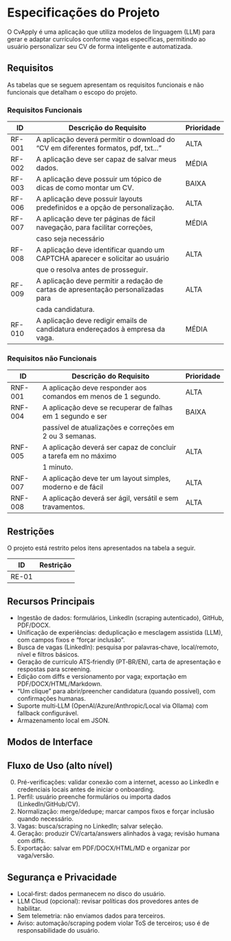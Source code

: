 # Especificações do Projeto

O CvApply é uma aplicação que utiliza modelos de linguagem (LLM) para gerar e adaptar currículos conforme vagas específicas, permitindo ao usuário personalizar seu CV de forma inteligente e automatizada.


## Requisitos

As tabelas que se seguem apresentam os requisitos funcionais e não funcionais que detalham o escopo do projeto.

### Requisitos Funcionais

|ID    | Descrição do Requisito  | Prioridade |
|------|------------------------------------------------------------------------------------|----|
|RF-001| A aplicação deverá permitir o download do “CV em diferentes formatos, pdf, txt...” | ALTA |
|RF-002| A aplicação deve ser capaz de salvar meus dados.                                   | MÉDIA |
|RF-003| A aplicação deve possuir um tópico de dicas de como montar um CV.                  | BAIXA |
|RF-006| A aplicação deve possuir layouts predefinidos e a opção de personalização.         | ALTA |
|RF-007| A aplicação deve ter páginas de fácil navegação, para facilitar correções,         | MÉDIA |
|      | caso seja necessário                                                               |      |
|RF-008| A aplicação deve identificar quando um CAPTCHA aparecer e solicitar ao usuário     | ALTA |
|      | que o resolva antes de prosseguir.                                                 |      |
|RF-009| A aplicação deve permitir a redação de cartas de apresentação personalizadas para  | ALTA |
|      | cada candidatura.                                                                  |      |
|RF-010| A aplicação deve redigir emails de candidatura endereçados à empresa da vaga.      | MÉDIA |


### Requisitos não Funcionais

|ID     | Descrição do Requisito  |Prioridade |
|-------|-------------------------------------------------------------------|----|
|RNF-001| A aplicação deve responder aos comandos em menos de 1 segundo.  | ALTA |
|RNF-004| A aplicação deve se recuperar de falhas em 1 segundo e ser      | BAIXA |
|       | passível de atualizações e correções em 2 ou 3 semanas.         |       |
|RNF-005| A aplicação deverá ser capaz de concluir a tarefa em no máximo  | ALTA |
|       | 1 minuto.                                                       |      |
|RNF-007| A aplicação deve ter um layout simples, moderno e de fácil      | ALTA |
|RNF-008| A aplicação deverá ser ágil, versátil e sem travamentos.        | ALTA |


## Restrições

O projeto está restrito pelos itens apresentados na tabela a seguir.

|ID| Restrição                                             |
|--|-------------------------------------------------------|
|RE-01 |   |


## Recursos Principais

- Ingestão de dados: formulários, LinkedIn (scraping autenticado), GitHub, PDF/DOCX.
- Unificação de experiências: deduplicação e mesclagem assistida (LLM), com campos fixos e “forçar inclusão”.
- Busca de vagas (LinkedIn): pesquisa por palavras‑chave, local/remoto, nível e filtros básicos.
- Geração de currículo ATS‑friendly (PT‑BR/EN), carta de apresentação e respostas para screening.
- Edição com diffs e versionamento por vaga; exportação em PDF/DOCX/HTML/Markdown.
- “Um clique” para abrir/preencher candidatura (quando possível), com confirmações humanas.
- Suporte multi‑LLM (OpenAI/Azure/Anthropic/Local via Ollama) com fallback configurável.
- Armazenamento local em JSON.

## Modos de Interface


## Fluxo de Uso (alto nível)

0. Pré-verificações: validar conexão com a internet, acesso ao LinkedIn e credenciais locais antes de iniciar o onboarding.
1. Perfil: usuário preenche formulários ou importa dados (LinkedIn/GitHub/CV).
2. Normalização: merge/dedupe; marcar campos fixos e forçar inclusão quando necessário.
3. Vagas: busca/scraping no LinkedIn; salvar seleção.
4. Geração: produzir CV/carta/answers alinhados à vaga; revisão humana com diffs.
5. Exportação: salvar em PDF/DOCX/HTML/MD e organizar por vaga/versão.

## Segurança e Privacidade

- Local‑first: dados permanecem no disco do usuário.
- LLM Cloud (opcional): revisar políticas dos provedores antes de habilitar.
- Sem telemetria: não enviamos dados para terceiros.
- Aviso: automação/scraping podem violar ToS de terceiros; uso é de responsabilidade do usuário.
